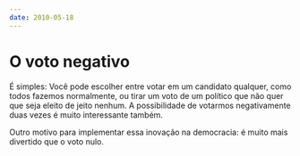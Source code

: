 ```yaml
---
date: 2010-05-18
---
```


# O voto negativo

É simples: Você pode escolher entre votar em um candidato qualquer, como todos fazemos normalmente, ou tirar um voto de um político que não quer que seja eleito de jeito nenhum. A possibilidade de votarmos negativamente duas vezes é muito interessante também.

Outro motivo para implementar essa inovação na democracia: é muito mais divertido que o voto nulo.
